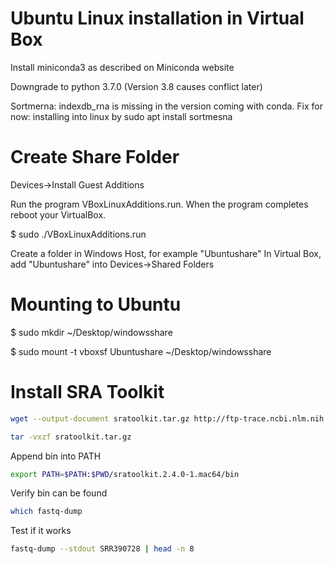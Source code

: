 Ubuntu Linux installation in Virtual Box
================

Install miniconda3 as described on Miniconda website

Downgrade to python 3.7.0 (Version  3.8 causes conflict later)

Sortmerna: indexdb_rna is missing in the version coming with conda. Fix for now: installing into linux by sudo apt install sortmesna

Create Share Folder 
================
Devices->Install Guest Additions

Run the program VBoxLinuxAdditions.run. When the program completes reboot your VirtualBox.

$ sudo ./VBoxLinuxAdditions.run

Create a folder in Windows Host, for example "Ubuntushare"
In Virtual Box, add "Ubuntushare" into Devices->Shared Folders

Mounting to Ubuntu
===

$ sudo mkdir ~/Desktop/windowsshare

$ sudo mount -t vboxsf Ubuntushare ~/Desktop/windowsshare

Install SRA Toolkit
=

``` bash
wget --output-document sratoolkit.tar.gz http://ftp-trace.ncbi.nlm.nih.gov/sra/sdk/current/sratoolkit.current-ubuntu64.tar.gz

tar -vxzf sratoolkit.tar.gz
```
Append bin into PATH

``` bash
export PATH=$PATH:$PWD/sratoolkit.2.4.0-1.mac64/bin
```
Verify bin can be found
``` bash
which fastq-dump
```
Test if it works
``` bash
fastq-dump --stdout SRR390728 | head -n 8
```
